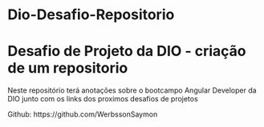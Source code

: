 # Dio-Desafio-Repositorio

<h1>Desafio de Projeto da DIO - criação de um repositorio</h1>

<p>Neste repositório terá anotações sobre o bootcampo Angular Developer da DIO junto com os links dos proximos desafios de projetos</p>

<p>Github: <a>https://github.com/WerbssonSaymon</a></p>

